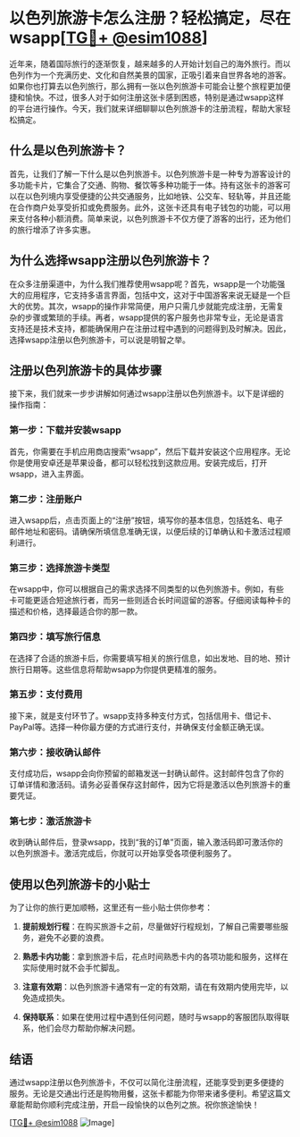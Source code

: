 # 以色列旅游卡怎么注册？轻松搞定，尽在wsapp[[TG💪+ @esim1088](https://t.me/s/esim1088)]

近年来，随着国际旅行的逐渐恢复，越来越多的人开始计划自己的海外旅行。而以色列作为一个充满历史、文化和自然美景的国家，正吸引着来自世界各地的游客。如果你也打算去以色列旅行，那么拥有一张以色列旅游卡可能会让整个旅程更加便捷和愉快。不过，很多人对于如何注册这张卡感到困惑，特别是通过wsapp这样的平台进行操作。今天，我们就来详细聊聊以色列旅游卡的注册流程，帮助大家轻松搞定。

## 什么是以色列旅游卡？

首先，让我们了解一下什么是以色列旅游卡。以色列旅游卡是一种专为游客设计的多功能卡片，它集合了交通、购物、餐饮等多种功能于一体。持有这张卡的游客可以在以色列境内享受便捷的公共交通服务，比如地铁、公交车、轻轨等，并且还能在合作商户处享受折扣或免费服务。此外，这张卡还具有电子钱包的功能，可以用来支付各种小额消费。简单来说，以色列旅游卡不仅方便了游客的出行，还为他们的旅行增添了许多实惠。

## 为什么选择wsapp注册以色列旅游卡？

在众多注册渠道中，为什么我们推荐使用wsapp呢？首先，wsapp是一个功能强大的应用程序，它支持多语言界面，包括中文，这对于中国游客来说无疑是一个巨大的优势。其次，wsapp的操作非常简便，用户只需几步就能完成注册，无需复杂的步骤或繁琐的手续。再者，wsapp提供的客户服务也非常专业，无论是语言支持还是技术支持，都能确保用户在注册过程中遇到的问题得到及时解决。因此，选择wsapp注册以色列旅游卡，可以说是明智之举。

## 注册以色列旅游卡的具体步骤

接下来，我们就来一步步讲解如何通过wsapp注册以色列旅游卡。以下是详细的操作指南：

### 第一步：下载并安装wsapp

首先，你需要在手机应用商店搜索“wsapp”，然后下载并安装这个应用程序。无论你是使用安卓还是苹果设备，都可以轻松找到这款应用。安装完成后，打开wsapp，进入主界面。

### 第二步：注册账户

进入wsapp后，点击页面上的“注册”按钮，填写你的基本信息，包括姓名、电子邮件地址和密码。请确保所填信息准确无误，以便后续的订单确认和卡激活过程顺利进行。

### 第三步：选择旅游卡类型

在wsapp中，你可以根据自己的需求选择不同类型的以色列旅游卡。例如，有些卡可能更适合短途旅行者，而另一些则适合长时间逗留的游客。仔细阅读每种卡的描述和价格，选择最适合你的那一款。

### 第四步：填写旅行信息

在选择了合适的旅游卡后，你需要填写相关的旅行信息，如出发地、目的地、预计旅行日期等。这些信息将帮助wsapp为你提供更精准的服务。

### 第五步：支付费用

接下来，就是支付环节了。wsapp支持多种支付方式，包括信用卡、借记卡、PayPal等。选择一种你最方便的方式进行支付，并确保支付金额正确无误。

### 第六步：接收确认邮件

支付成功后，wsapp会向你预留的邮箱发送一封确认邮件。这封邮件包含了你的订单详情和激活码。请务必妥善保存这封邮件，因为它将是激活以色列旅游卡的重要凭证。

### 第七步：激活旅游卡

收到确认邮件后，登录wsapp，找到“我的订单”页面，输入激活码即可激活你的以色列旅游卡。激活完成后，你就可以开始享受各项便利服务了。

## 使用以色列旅游卡的小贴士

为了让你的旅行更加顺畅，这里还有一些小贴士供你参考：

1. **提前规划行程**：在购买旅游卡之前，尽量做好行程规划，了解自己需要哪些服务，避免不必要的浪费。
   
2. **熟悉卡内功能**：拿到旅游卡后，花点时间熟悉卡内的各项功能和服务，这样在实际使用时就不会手忙脚乱。

3. **注意有效期**：以色列旅游卡通常有一定的有效期，请在有效期内使用完毕，以免造成损失。

4. **保持联系**：如果在使用过程中遇到任何问题，随时与wsapp的客服团队取得联系，他们会尽力帮助你解决问题。

## 结语

通过wsapp注册以色列旅游卡，不仅可以简化注册流程，还能享受到更多便捷的服务。无论是交通出行还是购物用餐，这张卡都能为你带来诸多便利。希望这篇文章能帮助你顺利完成注册，开启一段愉快的以色列之旅。祝你旅途愉快！

[[TG💪+ @esim1088](https://t.me/s/esim1088) ![Image](https://i.postimg.cc/4NQfJmqS/Snipaste-2025-05-13-00-14-12.png)]